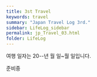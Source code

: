 ```yaml
---
title: 3st Travel
keywords: travel
summary: "Japan Travel Log 3rd."
sidebar: LifeLog_sidebar
permalink: jp_Travel_03.html
folder: LifeLog
---
```


여행 일자는 20--년 월 일~월 일입니다.

준비중

